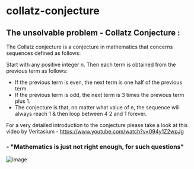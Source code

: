# collatz-conjecture

## The unsolvable problem - Collatz Conjecture :

The Collatz conjecture is a conjecture in mathematics that concerns sequences defined as follows:

Start with any positive integer n. Then each term is obtained from the previous term as follows:

- If the previous term is even, the next term is one half of the previous term.
- If the previous term is odd, the next term is 3 times the previous term plus 1.
- The conjecture is that, no matter what value of n, the sequence will always reach 1 & then loop
  between 4 2 and 1 forever.

For a very detailed introduction to the conjecture please take a look at this video by Veritasium -
https://www.youtube.com/watch?v=094y1Z2wpJg

### - "Mathematics is just not right enough, for such questions"

![image](https://user-images.githubusercontent.com/39146318/130345092-18279493-2743-45f1-97ff-8529a2694908.png)


